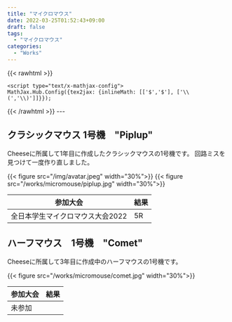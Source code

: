 ```yaml
---
title: "マイクロマウス"
date: 2022-03-25T01:52:43+09:00
draft: false
tags:
  - "マイクロマウス"
categories:
  - "Works"
---
```


<!--more-->

{{< rawhtml >}}
<script src="https://cdnjs.cloudflare.com/ajax/libs/mathjax/2.7.4/MathJax.js?config=TeX-AMS-MML_HTMLorMML"></script>
    <script type="text/x-mathjax-config">
    MathJax.Hub.Config({tex2jax: {inlineMath: [['$','$'], ['\\(','\\)']]}});
</script>
{{< /rawhtml >}}
---

## クラシックマウス 1号機　"Piplup"
Cheeseに所属して1年目に作成したクラシックマウスの1号機です。
回路ミスを見つけて一度作り直しました。

{{< figure src="/img/avatar.jpeg" width="30%">}}
{{< figure src="/works/micromouse/piplup.jpg" width="30%">}}

|  参加大会  |  結果     |
| ---- |----|
|  全日本学生マイクロマウス大会2022  | 5R |

## ハーフマウス　1号機　"Comet"
Cheeseに所属して3年目に作成中のハーフマウスの1号機です。

{{< figure src="/works/micromouse/comet.jpg" width="30%">}}

|  参加大会  |  結果     |
| ---- |----|
|  未参加  |  |